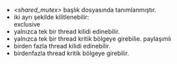 - _<shared_mutex>_ başlık dosyasında tanımlanmıştır.
- iki ayrı şekilde kilitlenebilir: <br>
exclusive<br>
 - yalnızca tek bir thread kilidi edinebilir.
 - yalnızca tek bir thread kritik bölgeye girebilie.
paylaşımlı <br>
- birden fazla thread kilidi edinebilir.
 - birdenfazla thread kritik bölgeye girebilir.



